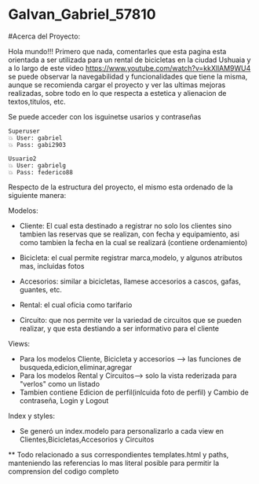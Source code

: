 # Galvan_Gabriel_57810
#Acerca del Proyecto:

Hola mundo!!!
Primero que nada, comentarles que esta pagina esta orientada a ser utilizada para un rental de bicicletas en la ciudad Ushuaia y a lo largo de este video https://www.youtube.com/watch?v=kkXllAM9WU4 se puede observar la navegabilidad y funcionalidades que tiene la misma, aunque se recomienda cargar el proyecto y ver las ultimas mejoras realizadas, sobre todo en lo que respecta a estetica y alienacion de textos,titulos, etc.

Se puede acceder con los isguinetse usarios y contraseñas

    Superuser
    💥 User: gabriel
    💥 Pass: gabi2903
    
    Usuario2
    💥 User: gabrielg
    💥 Pass: federico88


Respecto de la estructura del proyecto, el mismo esta ordenado de la siguiente manera:

Modelos:

- Cliente: El cual esta destinado a registrar no solo los clientes sino tambien las reservas que se realizan, con fecha y      equipamiento, asi como tambien la fecha en la cual se realizará (contiene ordenamiento)

- Bicicleta: el cual permite registrar marca,modelo, y algunos atributos mas, incluidas fotos

- Accesorios: similar a bicicletas, llamese accesorios a cascos, gafas, guantes, etc.

- Rental: el cual oficia como tarifario

- Circuito: que nos permite ver la variedad de circuitos que se pueden realizar, y que esta destiando a ser informativo para   el cliente

Views:
- Para los modelos Cliente, Bicicleta y accesorios --> las funciones de busqueda,edicion,eliminar,agregar
- Para los modelos Rental y Circuitos--> solo la vista rederizada para "verlos" como un listado
- Tambien contiene Edicion de perfil(inlcuida foto de perfil) y Cambio de contraseña, Login y Logout

Index y styles:
- Se generó un index.modelo para personalizarlo a cada view en Clientes,Bicicletas,Accesorios y Circuitos

** Todo relacionado a sus correspondientes templates.html y paths, manteniendo las referencias lo mas literal posible para permitir la comprension del codigo completo





